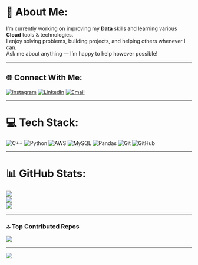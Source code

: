# 💫 About Me:
I’m currently working on improving my **Data** skills and learning various **Cloud** tools & technologies.<br>
I enjoy solving problems, building projects, and helping others whenever I can.<br>
Ask me about anything — I’m happy to help however possible!

---

## 🌐 Connect With Me:
[![Instagram](https://img.shields.io/badge/Instagram-%23E4405F.svg?style=for-the-badge&logo=Instagram&logoColor=white)](https://instagram.com/annas._.nadeem) 
[![LinkedIn](https://img.shields.io/badge/LinkedIn-%230077B5.svg?style=for-the-badge&logo=linkedin&logoColor=white)](www.linkedin.com/in/muhammad-annas-095098250) 
[![Email](https://img.shields.io/badge/Email-D14836?style=for-the-badge&logo=gmail&logoColor=white)](mailto:annas.nadeem01@yahoo.com)

---

# 💻 Tech Stack:
![C++](https://img.shields.io/badge/c++-%2300599C.svg?style=for-the-badge&logo=c%2B%2B&logoColor=white) 
![Python](https://img.shields.io/badge/python-3670A0?style=for-the-badge&logo=python&logoColor=ffdd54) 
![AWS](https://img.shields.io/badge/AWS-%23FF9900.svg?style=for-the-badge&logo=amazon-aws&logoColor=white) 
![MySQL](https://img.shields.io/badge/mysql-4479A1.svg?style=for-the-badge&logo=mysql&logoColor=white) 
![Pandas](https://img.shields.io/badge/pandas-%23150458.svg?style=for-the-badge&logo=pandas&logoColor=white) 
![Git](https://img.shields.io/badge/git-%23F05033.svg?style=for-the-badge&logo=git&logoColor=white) 
![GitHub](https://img.shields.io/badge/github-%23121011.svg?style=for-the-badge&logo=github&logoColor=white)

---

# 📊 GitHub Stats:
![](https://github-readme-stats.vercel.app/api?username=AnnasNadeem1&theme=great-gatsby&hide_border=false&include_all_commits=false&count_private=true)<br/>
![](https://nirzak-streak-stats.vercel.app/?user=AnnasNadeem1&theme=great-gatsby&hide_border=false)<br/>
![](https://github-readme-stats.vercel.app/api/top-langs/?username=AnnasNadeem1&theme=great-gatsby&hide_border=false&include_all_commits=false&count_private=true&layout=compact)

---

### 🔝 Top Contributed Repos
![](https://github-contributor-stats.vercel.app/api?username=AnnasNadeem1&limit=5&theme=radical&combine_all_yearly_contributions=true)

---

[![](https://visitcount.itsvg.in/api?id=AnnasNadeem1&icon=0&color=0)](https://visitcount.itsvg.in)

<!-- Proudly created with GPRM ( https://gprm.itsvg.in ) -->
